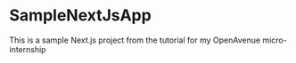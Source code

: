 # SampleNextJsApp
This is a sample Next.js project from the tutorial for my OpenAvenue micro-internship
